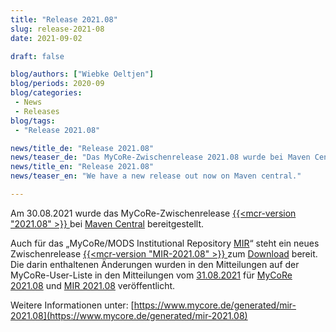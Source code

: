 ```yaml
---
title: "Release 2021.08"
slug: release-2021-08
date: 2021-09-02

draft: false

blog/authors: ["Wiebke Oeltjen"]
blog/periods: 2020-09
blog/categories:
 - News
 - Releases
blog/tags:
 - "Release 2021.08"

news/title_de: "Release 2021.08"
news/teaser_de: "Das MyCoRe-Zwischenrelease 2021.08 wurde bei Maven Central bereitgestellt."
news/title_en: "Release 2021.08"
news/teaser_en: "We have a new release out now on Maven central."

---
```


Am 30.08.2021 wurde das MyCoRe-Zwischenrelease [ {{<mcr-version "2021.08" >}} ](https://mvnrepository.com/artifact/org.mycore/mycore-base/2021.08) bei [Maven Central](https://mvnrepository.com/artifact/org.mycore/mycore-base/2021.08) bereitgestellt. 

Auch für das „MyCoRe/MODS Institutional Repository [MIR](https://www.mycore.de/mir)“ steht ein neues Zwischenrelease [ {{<mcr-version "MIR-2021.08" >}} ](https://www.mycore.de/generated/mir-2021.08) zum [Download](https://www.mycore.de/generated/mir-2021.08/download.html) bereit.  
Die darin enthaltenen Änderungen wurden in den Mitteilungen auf der MyCoRe-User-Liste in den Mitteilungen vom [31.08.2021](https://www.listserv.dfn.de/sympa/arc/mycore-user/) für [MyCoRe 2021.08](https://www.listserv.dfn.de/sympa/arc/mycore-user/2021-08/msg00010.html) und [MIR 2021.08](https://www.listserv.dfn.de/sympa/arc/mycore-user/2021-08/msg00011.html) veröffentlicht.  

Weitere Informationen unter: [https://www.mycore.de/generated/mir-2021.08](https://www.mycore.de/generated/mir-2021.08)


